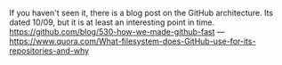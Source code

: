 If you haven't seen it, there is a blog post on the GitHub architecture. Its dated 10/09, but it is at least an interesting point in time. https://github.com/blog/530-how-we-made-github-fast
—https://www.quora.com/What-filesystem-does-GitHub-use-for-its-repositories-and-why
